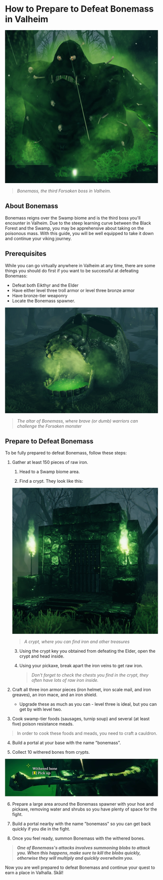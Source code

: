 # How to Prepare to Defeat Bonemass in Valheim

![Bonemass](./assets/images/screenshots/valheim%20bonemass.jpg.webp "Massive green skeletal creature Bonemass stands menacingly in a dark swamp surrounded by fog and twisted trees. The environment is eerie and foreboding, emphasizing the danger and challenge of the boss fight. No visible text in the image.")

>*Bonemass, the third Forsaken boss in Valheim.*

## About Bonemass

Bonemass reigns over the Swamp biome and is the third boss you'll encounter in Valheim. Due to the steep learning curve between the Black Forest and the Swamp, you may be apprehensive about taking on the poisonous mass. With this guide, you will be well equipped to take it down and continue your viking journey.

## Prerequisites

While you can go virtually anywhere in Valheim at any time, there are some things you should do first if you want to be successful at defeating Bonemass:

- Defeat both Eikthyr and the Elder
- Have either level three troll armor or level three bronze armor
- Have bronze-tier weaponry
- Locate the Bonemass spawner.

![Bonemass Spawner](./assets/images/screenshots/BonemassAltar.webp "Bonemass Spawner")

>*The altar of Bonemass, where brave (or dumb) warriors can challenge the Forsaken monster*

## Prepare to Defeat Bonemass

To be fully prepared to defeat Bonemass, follow these steps:

1. Gather at least 150 pieces of raw iron.
    1. Head to a Swamp biome area.

    2. Find a crypt. They look like this:

    ![Crypt](./assets/images/screenshots/SunkenCrypt.webp "Crypt")

    >*A crypt, where you can find iron and other treasures*

    3. Using the crypt key you obtained from defeating the Elder, open the crypt and head inside.

    4. Using your pickaxe, break apart the iron veins to get raw iron.
        >*Don't forget to check the chests you find in the crypt, they often have lots of raw iron inside.*

2. Craft all three iron armor pieces (iron helmet, iron scale mail, and iron greaves), an iron mace, and an iron shield. 
    - Upgrade these as much as you can - level three is ideal, but you can get by with level two.

3. Cook swamp-tier foods (sausages, turnip soup) and several (at least five) poison resistance meads.

>In order to cook these foods and meads, you need to craft a cauldron.

4. Build a portal at your base with the name "bonemass".

5. Collect 10 withered bones from crypts.

![Withered Bone](./assets/images/screenshots/Witheredbone.webp "Withered Bone")

6. Prepare a large area around the Bonemass spawner with your hoe and pickaxe, removing water and shrubs so you have plenty of space for the fight.

7. Build a portal nearby with the name "bonemass" so you can get back quickly if you die in the fight.

8. Once you feel ready, summon Bonemass with the withered bones.

>***One of Bonemass's attacks involves summoning blobs to attack you. When this happens, make sure to kill the blobs quickly, otherwise they will multiply and quickly overwhelm you.***

Now you are well prepared to defeat Bonemass and continue your quest to earn a place in Valhalla. Skål!
